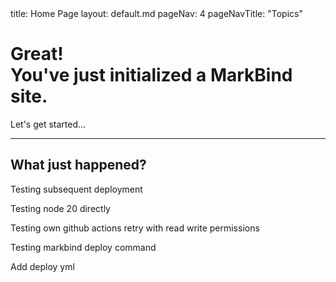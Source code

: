 <frontmatter>
  title: Home Page
  layout: default.md
  pageNav: 4
  pageNavTitle: "Topics"
</frontmatter>

<br>

<div class="bg-primary text-white px-2 py-5 mb-4">
  <div class="container">
    <h1 class="display-5 no-index">Great!<br>You've just initialized a MarkBind site.</h1>
    <p class="lead">Let's get started...</p>
  </div>
</div>

---

## What just happened?

Testing subsequent deployment

Testing node 20 directly

Testing own github actions retry with read write permissions

Testing markbind deploy command 

Add deploy yml 